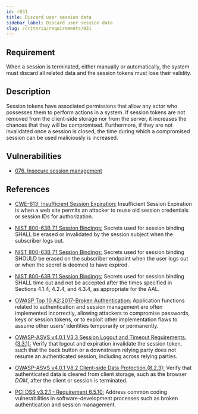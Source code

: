 ```yaml
---
id: r031
title: Discard user session data
sidebar_label: Discard user session data
slug: /criteria/requirements/031
---
```


## Requirement

When a session is terminated,
either manually or automatically,
the system must discard all related data
and the session tokens
must lose their validity.

## Description

Session tokens have associated permissions
that allow any actor who possesses them
to perform actions in a system.
If session tokens are not removed
from the client-side storage
nor from the server,
it increases the chances
that they will be compromised.
Furthermore,
if they are not invalidated
once a session is closed,
the time during which a compromised session
can be used maliciously
is increased.

## Vulnerabilities

- [076. Insecure session management](/criteria/vulnerabilities/076)

## References

- [CWE-613: Insufficient Session Expiration:](https://cwe.mitre.org/data/definitions/613.html)
Insufficient Session Expiration
is when a web site permits
an attacker to reuse old session credentials
or session IDs for authorization.

- [NIST 800-63B 7.1 Session Bindings:](https://pages.nist.gov/800-63-3/sp800-63b.html)
Secrets used for session binding
SHALL be erased or invalidated
by the session subject
when the subscriber logs out.

- [NIST 800-63B 7.1 Session Bindings:](https://pages.nist.gov/800-63-3/sp800-63b.html)
Secrets used for session binding
SHOULD be erased on the subscriber endpoint
when the user logs out
or when the secret
is deemed to have expired.

- [NIST 800-63B 7.1 Session Bindings:](https://pages.nist.gov/800-63-3/sp800-63b.html)
Secrets used for session binding
SHALL time out and not be accepted
after the times specified
in Sections 4.1.4, 4.2.4, and 4.3.4,
as appropriate for the AAL.

- [OWASP Top 10 A2:2017-Broken Authentication:](https://owasp.org/www-project-top-ten/OWASP_Top_Ten_2017/Top_10-2017_A2-Broken_Authentication)
Application functions related to
authentication and session management
are often implemented incorrectly,
allowing attackers to compromise passwords,
keys or session tokens,
or to exploit other implementation flaws
to assume other users' identities
temporarily or permanently.

- [OWASP-ASVS v4.0.1 V3.3 Session Logout and Timeout Requirements.(3.3.1):](https://owasp.org/www-pdf-archive/OWASP_Application_Security_Verification_Standard_4.0-en.pdf)
Verify that logout and expiration
invalidate the session token,
such that the back button
or a downstream relying party does not resume
an authenticated session,
including across relying parties.

- [OWASP-ASVS v4.0.1 V8.2 Client-side Data Protection.(8.2.3):](https://owasp.org/www-pdf-archive/OWASP_Application_Security_Verification_Standard_4.0-en.pdf)
Verify that authenticated data
is cleared from client storage,
such as the browser *DOM*,
after the client or session is terminated.

- [PCI DSS v3.2.1 - Requirement 6.5.10:](https://www.pcisecuritystandards.org/documents/PCI_DSS_v3-2-1.pdf)
Address common coding vulnerabilities
in software-development processes
such as broken authentication
and session management.
